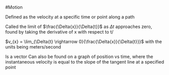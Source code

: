 #Motion

Defined as the velocity at a specific time or point along a path

Called the limit of $\frac{\Delta{x}}{\Delta{t}}$ as $\Delta{t}$ approaches zero, found by taking the derivative of x with respect to t/

$v_{x} = \lim_{\Delta{t} \rightarrow 0}{\frac{\Delta{x}}{\Delta{t}}}$
with the units being meters/second

Is a vector
Can also be found on a graph of position vs time, where the instantaneous velocity is equal to the slope of the tangent line at a specified point





